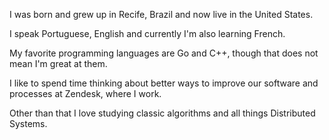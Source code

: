 I was born and grew up in Recife, Brazil and now live in the United States.

I speak Portuguese, English and currently I'm also learning French.

My favorite programming languages are Go and C++, though that does not mean I'm great at them.

I like to spend time thinking about better ways to improve our software and processes at Zendesk, where I work.

Other than that I love studying classic algorithms and all things Distributed Systems.

